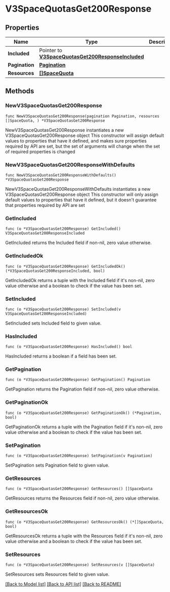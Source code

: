 # V3SpaceQuotasGet200Response

## Properties

Name | Type | Description | Notes
------------ | ------------- | ------------- | -------------
**Included** | Pointer to [**V3SpaceQuotasGet200ResponseIncluded**](V3SpaceQuotasGet200ResponseIncluded.md) |  | [optional] 
**Pagination** | [**Pagination**](Pagination.md) |  | 
**Resources** | [**[]SpaceQuota**](SpaceQuota.md) |  | 

## Methods

### NewV3SpaceQuotasGet200Response

`func NewV3SpaceQuotasGet200Response(pagination Pagination, resources []SpaceQuota, ) *V3SpaceQuotasGet200Response`

NewV3SpaceQuotasGet200Response instantiates a new V3SpaceQuotasGet200Response object
This constructor will assign default values to properties that have it defined,
and makes sure properties required by API are set, but the set of arguments
will change when the set of required properties is changed

### NewV3SpaceQuotasGet200ResponseWithDefaults

`func NewV3SpaceQuotasGet200ResponseWithDefaults() *V3SpaceQuotasGet200Response`

NewV3SpaceQuotasGet200ResponseWithDefaults instantiates a new V3SpaceQuotasGet200Response object
This constructor will only assign default values to properties that have it defined,
but it doesn't guarantee that properties required by API are set

### GetIncluded

`func (o *V3SpaceQuotasGet200Response) GetIncluded() V3SpaceQuotasGet200ResponseIncluded`

GetIncluded returns the Included field if non-nil, zero value otherwise.

### GetIncludedOk

`func (o *V3SpaceQuotasGet200Response) GetIncludedOk() (*V3SpaceQuotasGet200ResponseIncluded, bool)`

GetIncludedOk returns a tuple with the Included field if it's non-nil, zero value otherwise
and a boolean to check if the value has been set.

### SetIncluded

`func (o *V3SpaceQuotasGet200Response) SetIncluded(v V3SpaceQuotasGet200ResponseIncluded)`

SetIncluded sets Included field to given value.

### HasIncluded

`func (o *V3SpaceQuotasGet200Response) HasIncluded() bool`

HasIncluded returns a boolean if a field has been set.

### GetPagination

`func (o *V3SpaceQuotasGet200Response) GetPagination() Pagination`

GetPagination returns the Pagination field if non-nil, zero value otherwise.

### GetPaginationOk

`func (o *V3SpaceQuotasGet200Response) GetPaginationOk() (*Pagination, bool)`

GetPaginationOk returns a tuple with the Pagination field if it's non-nil, zero value otherwise
and a boolean to check if the value has been set.

### SetPagination

`func (o *V3SpaceQuotasGet200Response) SetPagination(v Pagination)`

SetPagination sets Pagination field to given value.


### GetResources

`func (o *V3SpaceQuotasGet200Response) GetResources() []SpaceQuota`

GetResources returns the Resources field if non-nil, zero value otherwise.

### GetResourcesOk

`func (o *V3SpaceQuotasGet200Response) GetResourcesOk() (*[]SpaceQuota, bool)`

GetResourcesOk returns a tuple with the Resources field if it's non-nil, zero value otherwise
and a boolean to check if the value has been set.

### SetResources

`func (o *V3SpaceQuotasGet200Response) SetResources(v []SpaceQuota)`

SetResources sets Resources field to given value.



[[Back to Model list]](../README.md#documentation-for-models) [[Back to API list]](../README.md#documentation-for-api-endpoints) [[Back to README]](../README.md)


